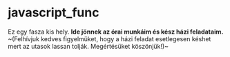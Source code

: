 # javascript_func

Ez egy fasza kis hely. **Ide jönnek az órai munkáim és kész házi feladataim.**
~(Felhívjuk kedves figyelmüket, hogy a házi feladat esetlegesen késhet mert az utasok lassan tolják. Megértésüket köszönjük!)~